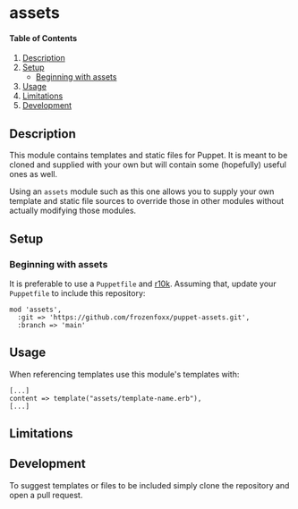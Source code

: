 # assets

#### Table of Contents

1. [Description](#description)
1. [Setup](#setup)
    * [Beginning with assets](#beginning-with-assets)
1. [Usage](#usage)
1. [Limitations](#limitations)
1. [Development](#development)

## Description

This module contains templates and static files for Puppet.  It is meant to be cloned and supplied with your own but will contain some (hopefully) useful ones as well.

Using an `assets` module such as this one allows you to supply your own template and static file sources to override those in other modules without actually modifying those modules.

## Setup

### Beginning with assets

It is preferable to use a `Puppetfile` and [r10k](https://github.com/puppetlabs/r10k). Assuming that, update your `Puppetfile` to include this repository:

```
mod 'assets',
  :git => 'https://github.com/frozenfoxx/puppet-assets.git',
  :branch => 'main'
```

## Usage

When referencing templates use this module's templates with:

```
[...]
content => template("assets/template-name.erb"),
[...]
```

## Limitations

## Development

To suggest templates or files to be included simply clone the repository and open a pull request.
